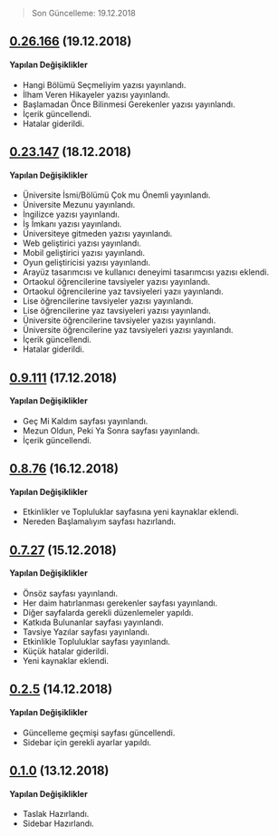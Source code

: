 > Son Güncelleme: 19.12.2018

## [0.26.166]() (19.12.2018)

#### Yapılan Değişiklikler

* Hangi Bölümü Seçmeliyim yazısı yayınlandı.
* İlham Veren Hikayeler yazısı yayınlandı.
* Başlamadan Önce Bilinmesi Gerekenler yazısı yayınlandı.
* İçerik güncellendi.
* Hatalar giderildi.

## [0.23.147]() (18.12.2018)

#### Yapılan Değişiklikler

* Üniversite İsmi/Bölümü Çok mu Önemli yayınlandı.
* Üniversite Mezunu yayınlandı.
* İngilizce yazısı yayınlandı.
* İş İmkanı yazısı yayınlandı.
* Üniversiteye gitmeden yazısı yayınlandı.
* Web geliştirici yazısı yayınlandı.
* Mobil geliştirici yazısı yayınlandı.
* Oyun geliştiricisi yazısı yayınlandı.
* Arayüz tasarımcısı ve kullanıcı deneyimi tasarımcısı yazısı eklendi.
* Ortaokul öğrencilerine tavsiyeler yazısı yayınlandı.
* Ortaokul öğrencilerine yaz tavsiyeleri yazıı yayınlandı.
* Lise öğrencilerine tavsiyeler yazısı yayınlandı.
* Lise öğrencilerine yaz tavsiyeleri yazısı yayınlandı.
* Üniversite öğrencilerine tavsiyeler yazısı yayınlandı.
* Üniversite öğrencilerine yaz tavsiyeleri yazısı yayınlandı.
* İçerik güncellendi.
* Hatalar giderildi.

## [0.9.111]() (17.12.2018)

#### Yapılan Değişiklikler

* Geç Mi Kaldım sayfası yayınlandı.
* Mezun Oldun, Peki Ya Sonra sayfası yayınlandı.
* İçerik güncellendi.

## [0.8.76]() (16.12.2018)

#### Yapılan Değişiklikler

* Etkinlikler ve Topluluklar sayfasına yeni kaynaklar eklendi.
* Nereden Başlamalıyım sayfası hazırlandı.

## [0.7.27]() (15.12.2018)

#### Yapılan Değişiklikler

* Önsöz sayfası yayınlandı.
* Her daim hatırlanması gerekenler sayfası yayınlandı.
* Diğer sayfalarda gerekli düzenlemeler yapıldı.
* Katkıda Bulunanlar sayfası yayınlandı.
* Tavsiye Yazılar sayfası yayınlandı.
* Etkinlikle Topluluklar sayfası yayınlandı.
* Küçük hatalar giderildi.
* Yeni kaynaklar eklendi.

## [0.2.5]() (14.12.2018)

#### Yapılan Değişiklikler

* Güncelleme geçmişi sayfası güncellendi.
* Sidebar için gerekli ayarlar yapıldı.

## [0.1.0]() (13.12.2018)

#### Yapılan Değişiklikler

* Taslak Hazırlandı.
* Sidebar Hazırlandı.
